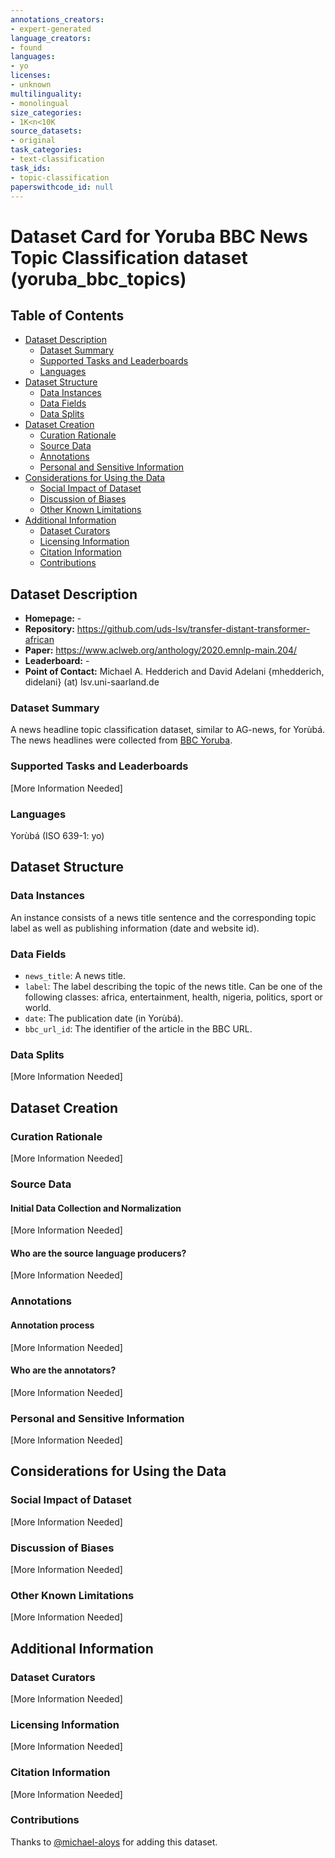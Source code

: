 ```yaml
---
annotations_creators:
- expert-generated
language_creators:
- found
languages:
- yo
licenses:
- unknown
multilinguality:
- monolingual
size_categories:
- 1K<n<10K
source_datasets:
- original
task_categories:
- text-classification
task_ids:
- topic-classification
paperswithcode_id: null
---
```


# Dataset Card for Yoruba BBC News Topic Classification dataset (yoruba_bbc_topics)

## Table of Contents
- [Dataset Description](#dataset-description)
  - [Dataset Summary](#dataset-summary)
  - [Supported Tasks and Leaderboards](#supported-tasks-and-leaderboards)
  - [Languages](#languages)
- [Dataset Structure](#dataset-structure)
  - [Data Instances](#data-instances)
  - [Data Fields](#data-fields)
  - [Data Splits](#data-splits)
- [Dataset Creation](#dataset-creation)
  - [Curation Rationale](#curation-rationale)
  - [Source Data](#source-data)
  - [Annotations](#annotations)
  - [Personal and Sensitive Information](#personal-and-sensitive-information)
- [Considerations for Using the Data](#considerations-for-using-the-data)
  - [Social Impact of Dataset](#social-impact-of-dataset)
  - [Discussion of Biases](#discussion-of-biases)
  - [Other Known Limitations](#other-known-limitations)
- [Additional Information](#additional-information)
  - [Dataset Curators](#dataset-curators)
  - [Licensing Information](#licensing-information)
  - [Citation Information](#citation-information)
  - [Contributions](#contributions)

## Dataset Description

- **Homepage:** -
- **Repository:** https://github.com/uds-lsv/transfer-distant-transformer-african
- **Paper:** https://www.aclweb.org/anthology/2020.emnlp-main.204/
- **Leaderboard:** -
- **Point of Contact:** Michael A. Hedderich and David Adelani 
{mhedderich, didelani} (at) lsv.uni-saarland.de

### Dataset Summary

A news headline topic classification dataset, similar to AG-news, for Yorùbá. The news headlines were collected from [BBC Yoruba](https://www.bbc.com/yoruba).

### Supported Tasks and Leaderboards

[More Information Needed]

### Languages

Yorùbá (ISO 639-1: yo)

## Dataset Structure

### Data Instances

An instance consists of a news title sentence and the corresponding topic label as well as publishing information (date and website id).

### Data Fields

- `news_title`: A news title.
- `label`: The label describing the topic of the news title. Can be one of the following classes: africa, entertainment, health, nigeria, politics, sport or world.
- `date`: The publication date (in Yorùbá).
- `bbc_url_id`: The identifier of the article in the BBC URL.

### Data Splits

[More Information Needed]

## Dataset Creation

### Curation Rationale

[More Information Needed]

### Source Data

#### Initial Data Collection and Normalization

[More Information Needed]

#### Who are the source language producers?

[More Information Needed]

### Annotations

#### Annotation process

[More Information Needed]

#### Who are the annotators?

[More Information Needed]

### Personal and Sensitive Information

[More Information Needed]

## Considerations for Using the Data

### Social Impact of Dataset

[More Information Needed]

### Discussion of Biases

[More Information Needed]

### Other Known Limitations

[More Information Needed]

## Additional Information

### Dataset Curators

[More Information Needed]

### Licensing Information

[More Information Needed]

### Citation Information

[More Information Needed]


### Contributions

Thanks to [@michael-aloys](https://github.com/michael-aloys) for adding this dataset.